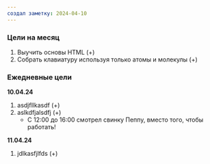 ```yaml
---
создал заметку: 2024-04-10
---
```

### Цели на месяц
1. Выучить основы HTML (+)
2. Собрать клавиатуру используя только атомы и молекулы (+)

### Ежедневные цели
**10.04.24**
1. asdjfllkasdf (+)
2. aslkdfjalsdfj (+) 
	- С 12:00 до 16:00 смотрел свинку Пеппу, вместо того, чтобы работать!

**11.04.24**
1. jdlkasfjlfds (+) 